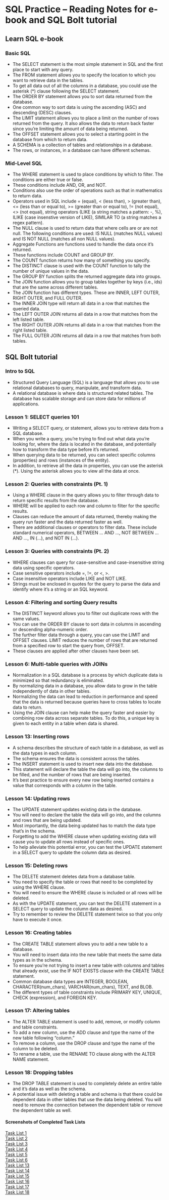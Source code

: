 # SQL Practice – Reading Notes for e-book and SQL Bolt tutorial

## Learn SQL e-book

### Basic SQL

- The SELECT statement is the most simple statement in SQL and the first place to start with any query.  
- The FROM statement allows you to specify the location to which you want to retrieve data in the tables.  
- To get all data out of all the columns in a database, you could use the asterisk (*) clause following the SELECT statement.  
- The ORDER BY statement allows you to sort data returned from the database.  
- One common way to sort data is using the ascending (ASC) and descending (DESC) clauses.  
- The LIMIT statement allows you to place a limit on the number of rows returned from the query. It also allows the data to return back faster since you’re limiting the amount of data being returned.  
- The OFFSET statement allows you to select a starting point in the database from which to return data.  
- A SCHEMA is a collection of tables and relationships in a database.  
- The rows, or instances, in a database can have different schemas.  

### Mid-Level SQL

- The WHERE statement is used to place conditions by which to filter. The conditions are either true or false.  
- These conditions include AND, OR, and NOT.  
- Conditions also use the order of operations such as that in mathematics to return data.  
- Operators used in SQL include = (equal), < (less than), > (greater than), <= (less than or equal to), >= (greater than or equal to), != (not equal), <> (not equal), string operators (LIKE (a string matches a pattern: -, %), ILIKE (case insenstive version of LIKE), SIMILAR TO (a string matches a regex pattern).  
- The NULL clause is used to return data that where cells are or are not null. The following conditions are used: IS NULL (matches NULL values) and IS NOT NULL (matches all non NULL values).  
- Aggregate Functions are functions used to handle the data once it’s returned.  
- These functions include COUNT and GROUP BY.  
- The COUNT function returns how many of something you specify.  
- The DISTINCT clause is used with the COUNT function  to tally the number of unique values in the data.  
- The GROUP BY function splits the returned aggregate data into groups.  
- The JOIN function allows you to group tables together by keys (i.e., ids) that are the same across different tables.  
- The JOIN function has different types. These are INNER, LEFT OUTER, RIGHT OUTER, and FULL OUTER.  
- The INNER JOIN type will return all data in a row that matches the queried data.  
- The LEFT OUTER JOIN returns all data in a row that matches from the left listed table.  
- The RIGHT OUTER JOIN returns all data in a row that matches from the right listed table.  
- The FULL OUTER JOIN returns all data in a row that matches from both tables.  

## SQL Bolt tutorial

### Intro to SQL

- Structured Query Language (SQL) is a language that allows you to use relational databases to query, manipulate, and transform data.  
- A relational database is where data is structured related tables. The database has scalable storage and can store data for millions of applications.  

### Lesson 1: SELECT queries 101

- Writing a SELECT query, or statement, allows you to retrieve data from a SQL database.  
- When you write a query, you’re trying to find out what data you’re looking for, where the data is located in the database, and potentially how to transform the data type before it’s returned.  
- When querying data to be returned, you can select specific columns (properties) and rows (instances of the entity).  
- In addition, to retrieve all the data in properties, you can use the asterisk (*). Using the asterisk allows you to view all the data at once.  

### Lesson 2: Queries with constraints (Pt. 1)

- Using a WHERE clause in the query allows you to filter through data to return specific results from the database.  
- WHERE will be applied to each row and column to filter for the specific results.  
- Clauses can reduce the amount of data returned, thereby making the query run faster and the data returned faster as well.  
- There are additional clauses or operators to filter data. These include standard numerical operators, BETWEEN … AND …, NOT BETWEEN … AND …, IN (…), and NOT IN (…).  

### Lesson 3: Queries with constraints (Pt. 2)

- WHERE clauses can query for case-sensitive and case-insensitive string data using specific operators.  
- Case sensitive operators include =, !=, or <, >.  
- Case insensitive operators include LIKE and NOT LIKE.  
- Strings must be enclosed in quotes for the query to parse the data and identify where it’s a string or an SQL keyword.  

### Lesson 4: Filtering and sorting Query results

- The DISTINCT keyword allows you to filter out duplicate rows with the same values.  
- You can use the ORDER BY clause to sort data in columns in ascending or descending alpha-numeric order.  
- The further filter data through a query, you can use the LIMIT and OFFSET clauses. LIMIT reduces the number of rows that are returned from a specified row to start the query from, OFFSET.  
- These clauses are applied after other clauses have been set.  

### Lesson 6: Multi-table queries with JOINs

- Normalization in a SQL database is a process by which duplicate data is minimized so that redundancy is eliminated.  
- By normalizing data in a database, you allow data to grow in the table independently of data in other tables.  
- Normalizing the data can lead to reduction in performance and speed that the data is returned because queries have to cross tables to locate data to return.  
- Using the JOIN clause can help make the query faster and easier by combining row data across separate tables. To do this, a unique key is given to each entity in a table when data is shared.  

### Lesson 13: Inserting rows

- A schema describes the structure of each table in a database, as well as the data types in each column.  
- The schema ensures the data is consistent across the tables.  
- The INSERT statement is used to insert new data into the database.  
- This statement will declare the table the data will go into, the columns to be filled, and the number of rows that are being inserted.  
- It’s best practice to ensure every new row being inserted contains a value that corresponds with a column in the table.  

### Lesson 14: Updating rows

- The UPDATE statement updates existing data in the database.  
- You will need to declare the table the data will go into, and the columns and rows that are being updated.  
- Most importantly, the data being updated has to match the data type that’s in the schema.  
- Forgetting to add the WHERE clause when updating existing data will cause you to update all rows instead of specific ones.  
- To help alleviate this potential error, you can test the UPDATE statement in a SELECT query to update the column data as desired.  

### Lesson 15: Deleting rows

- The DELETE statement deletes data from a database table.  
- You need to specify the table or rows that need to be completed by using the WHERE clause.  
- You will need to ensure the WHERE clause is included or all rows will be deleted.  
- As with the UPDATE statement, you can test the DELETE statement in a SELECT query to update the column data as desired.  
- Try to remember to review the DELETE statement twice so that you only have to execute it once.  

### Lesson 16: Creating tables

- The CREATE TABLE statement allows you to add a new table to a database.  
- You will need to insert data into the new table that meets the same data types as in the schema.  
- To ensure you’re not trying to insert a new table with columns and tables that already exist, use the IF NOT EXISTS clause with the CREATE TABLE statement.  
- Common database data types are INTEGER, BOOLEAN, CHARACTER(num_chars), VARCHAR(num_chars), TEXT, and BLOB.  
- The different types of table constraints include PRIMARY KEY, UNIQUE, CHECK (expression), and FOREIGN KEY.  

### Lesson 17: Altering tables

- The ALTER TABLE statement is used to add, remove, or modify column and table constraints.  
- To add a new column, use the ADD clause and type the name of the new table following “column.”  
- To remove a column, use the DROP clause and type the name of the column to be deleted.  
- To rename a table, use the RENAME TO clause along with the ALTER NAME statement.  

### Lesson 18: Dropping tables

- The DROP TABLE statement is used to completely delete an entire table and it’s data as well as the schema.  
- A potential issue with deleting a table and schema is that there could be dependent data in other tables that use the data being deleted. You will need to remove the connection between the dependent table or remove the dependent table as well.  

#### Screenshots of Completed Task Lists

[Task List 1](./assets/img/bolt-task-1.png)  
[Task List 2](./assets/img/bolt-task-2.png)  
[Task List 3](./assets/img/bolt-task-3.png)  
[Task List 4](./assets/img/bolt-task-4.png)  
[Task List 5](./assets/img/bolt-task-5.png)  
[Task List 6](./assets/img/bolt-task-6.png)  
[Task List 13](./assets/img/bolt-task-13.png)  
[Task List 14](./assets/img/bolt-task-14.png)  
[Task List 15](./assets/img/bolt-task-15.png)  
[Task List 16](./assets/img/bolt-task-16.png)  
[Task List 17](./assets/img/bolt-task-17.png)  
[Task List 18](./assets/img/bolt-task-18.png)
